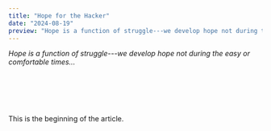 ```yaml
---
title: "Hope for the Hacker"
date: "2024-08-19"
preview: "Hope is a function of struggle---we develop hope not during the easy or comfortable times..."
---
```


*Hope is a function of struggle---we develop hope not during the easy or comfortable times...*

<br/><br/><br/><br/>

This is the beginning of the article.

